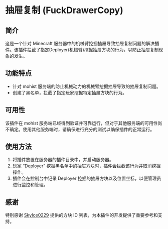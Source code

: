 # 抽屉复制 (FuckDrawerCopy)

## 简介
这是一个针对 Minecraft 服务器中的机械臂挖掘抽屉导致抽屉复制问题的解决插件。该插件拦截了指定Deployer(机械臂)挖掘抽屉方块的行为，以防止抽屉复制现象的发生。

## 功能特点
- 针对 mohist 服务端的防止机械动力的机械臂挖掘抽屉导致的抽屉复制问题。
- 创建了黑名单，拦截了指定玩家挖掘特定抽屉方块的行为。

## 可用性
该插件在 mohist 服务端已经得到验证并可靠运行，但对于其他服务端的可用性尚不确定。使用其他服务端时，请确保进行充分的测试以确保插件的正常运行。

## 使用方法
1. 将插件放置在服务器的插件目录中，并启动服务器。
2. 玩家 “Deployer” 挖掘黑名单中的抽屉方块时，插件会拦截该行为并取消挖掘操作。
3. 插件会在控制台中记录 Deployer 挖掘的抽屉方块以及位置坐标，以便管理员进行监控和管理。

## 感谢
特别感谢 [SkyIce0229](https://github.com/SkyIce0229/FixCopy) 提供的方块 ID 列表，为本插件的开发提供了重要参考和支持。


